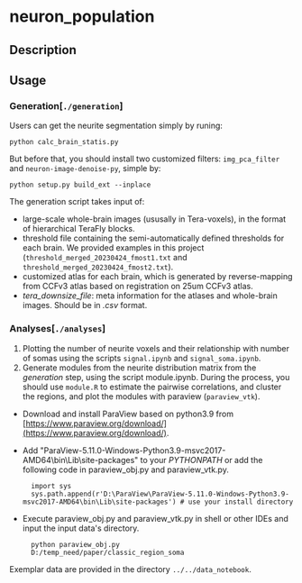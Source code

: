 # neuron_population
## Description


## Usage
### Generation[`./generation`]
Users can get the neurite segmentation simply by runing:

	python calc_brain_statis.py
But before that, you should install two customized filters: `img_pca_filter` and `neuron-image-denoise-py`, simple by:

    python setup.py build_ext --inplace

The generation script takes input of:
- large-scale whole-brain images (ususally in Tera-voxels), in the format of hierarchical TeraFly blocks. 
- threshold file containing the semi-automatically defined thresholds for each brain. We provided examples in this project (`threshold_merged_20230424_fmost1.txt` and `threshold_merged_20230424_fmost2.txt`).
- customized atlas for each brain, which is generated by reverse-mapping from CCFv3 atlas based on registration on 25um CCFv3 atlas.
- *tera\_downsize\_file*: meta information for the atlases and whole-brain images. Should be in *.csv* format.
    

### Analyses[`./analyses`]
1. Plotting the number of neurite voxels and their relationship with number of somas using the scripts `signal.ipynb` and `signal_soma.ipynb`. 
2. Generate modules from the neurite distribution matrix from the *generation* step, using the script module.ipynb. During the process, you should use `module.R` to estimate the pairwise correlations, and cluster the regions, and plot the modules with paraview (`paraview_vtk`). 
- Download and install ParaView based on python3.9 from [https://www.paraview.org/download/](https://www.paraview.org/download/).
- Add "ParaView-5.11.0-Windows-Python3.9-msvc2017-AMD64\bin\Lib\site-packages" to your *PYTHONPATH* or add the following code in paraview\_obj.py and paraview\_vtk.py.

		import sys
		sys.path.append(r'D:\ParaView\ParaView-5.11.0-Windows-Python3.9-msvc2017-AMD64\bin\Lib\site-packages') # use your install directory
- Execute paraview\_obj.py and paraview\_vtk.py in shell or other IDEs and input the input data's directory.

		python paraview_obj.py
		D:/temp_need/paper/classic_region_soma

Exemplar data are provided in the directory `../../data_notebook`.
